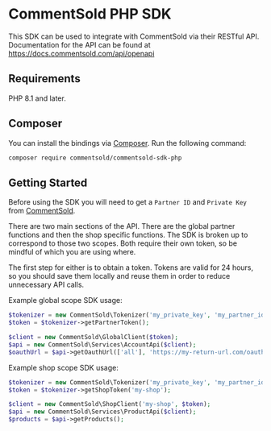 # CommentSold PHP SDK

This SDK can be used to integrate with CommentSold via their RESTful API. Documentation
for the API can be found at https://docs.commentsold.com/api/openapi

## Requirements
PHP 8.1 and later.

## Composer
You can install the bindings via [Composer](http://getcomposer.org/). Run the following command:

```bash
composer require commentsold/commentsold-sdk-php
```

## Getting Started

Before using the SDK you will need to get a `Partner ID` and `Private Key` from [CommentSold](https://commentsold.com).

There are two main sections of the API. There are the global partner functions and then the shop specific functions.
The SDK is broken up to correspond to those two scopes. Both require their own token, so be mindful of which you are using where.

The first step for either is to obtain a token. Tokens are valid for 24 hours, so you should save them locally and reuse them in order to reduce unnecessary API calls.

Example global scope SDK usage:

```php
$tokenizer = new CommentSold\Tokenizer('my_private_key', 'my_partner_id');
$token = $tokenizer->getPartnerToken();

$client = new CommentSold\GlobalClient($token);
$api = new CommentSold\Services\AccountApi($client);
$oauthUrl = $api->getOauthUrl(['all'], 'https://my-return-url.com/oauth');
```

Example shop scope SDK usage:

```php
$tokenizer = new CommentSold\Tokenizer('my_private_key', 'my_partner_id');
$token = $tokenizer->getShopToken('my-shop');

$client = new CommentSold\ShopClient('my-shop', $token);
$api = new CommentSold\Services\ProductApi($client);
$products = $api->getProducts();
```
